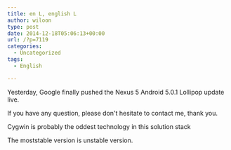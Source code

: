 ```yaml
---
title: en L, english L
author: wiloon
type: post
date: 2014-12-18T05:06:13+00:00
url: /?p=7119
categories:
  - Uncategorized
tags:
  - English

---
```

Yesterday, Google finally pushed the Nexus 5 Android 5.0.1 Lollipop update live.

If you have any question, please don't hesitate to contact me, thank you.

Cygwin is probably the oddest technology in this solution stack


The moststable version is unstable version.